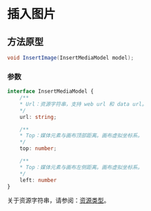 # 插入图片

## 方法原型

```csharp
void InsertImage(InsertMediaModel model);
```

### 参数

```ts
interface InsertMediaModel {
    /**
    * Url：资源字符串，支持 web url 和 data url。
    */
    url: string;

    /**
    * Top：媒体元素与画布顶部距离。画布虚拟坐标系。
    */
    top: number;

    /**
    * Top：媒体元素与画布左侧距离。画布虚拟坐标系。
    */
    left: number
}
```

关于资源字符串，请参阅：[资源类型](/zh-CN/basic-types/resource.md)。
